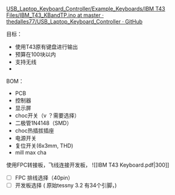 [USB\_Laptop\_Keyboard\_Controller/Example\_Keyboards/IBM T43 Files/IBM\_T43\_KBandTP.ino at master · thedalles77/USB\_Laptop\_Keyboard\_Controller · GitHub](https://github.com/thedalles77/USB_Laptop_Keyboard_Controller/blob/master/Example_Keyboards/IBM%20T43%20Files/IBM_T43_KBandTP.ino)


目标：
- 使用T43原有键盘进行输出
- 预算在100块以内
- 支持无线
- 


BOM：
- PCB
- 控制器
- 显示屏
- choc开关（v ？需要选择）
- 二极管1N4148（SMD）
- choc热插拔插座
- 电源开关
- 复位开关(6x3mm, THD)
- mill max cha






使用FPC转接板，飞线连接开发板，
![[IBM T43 Keyboard.pdf|300]]

- [ ] FPC  排线选择（40pin）
- [ ] 开发板选择 ( 原始tessny 3.2 有34个引脚，)